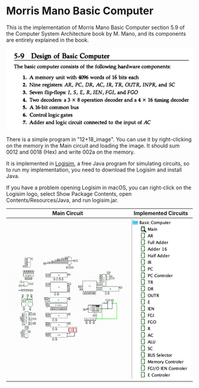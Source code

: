 # Morris Mano Basic Computer

This is the implementation of Morris Mano Basic Computer section 5.9 of the Computer System Architecture book by M. Mano, and its components are entirely explained in the book.

![](./Section5.9.png)

There is a simple program in "12+18_image". You can use it by right-clicking on the memory in the Main circuit and loading the image. It should sum 0012 and 0018 (Hex) and write 002a on the memory.

It is implemented in [Logisim](http://www.cburch.com/logisim/), a free Java program for simulating circuits, so to run my implementation, you need to download the Logisim and install Java.

If you have a problem opening Logisim in macOS, you can right-click on the Logisim logo, select Show Package Contents, open Contents/Resources/Java, and run logisim.jar.


|      Main Circuit      |       Implemented Circuits     |
|------------------------|--------------------------------|
| ![](./MainCircuit.png) | ![](./ImplementedCircuits.png) |
